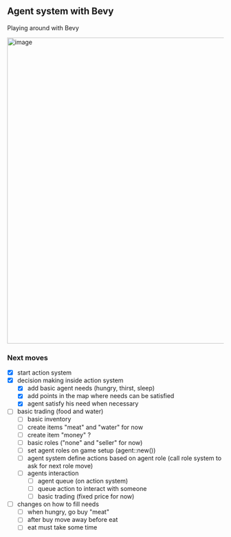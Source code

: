 ## Agent system with Bevy

Playing around with Bevy

<img width="1009" height="712" alt="image" src="https://github.com/user-attachments/assets/bf0812c2-9323-4e53-8ad8-000613f6a4e0" />


### Next moves

- [x] start action system
- [x] decision making inside action system
  - [x] add basic agent needs (hungry, thirst, sleep)
  - [x] add points in the map where needs can be satisfied
  - [x] agent satisfy his need when necessary
- [ ] basic trading (food and water)
  - [ ] basic inventory
  - [ ] create items "meat" and "water" for now
  - [ ] create item "money" ?
  - [ ] basic roles ("none" and "seller" for now)
  - [ ] set agent roles on game setup (agent::new())
  - [ ] agent system define actions based on agent role (call role system to ask for next role move)
  - [ ] agents interaction
    - [ ] agent queue (on action system)
    - [ ] queue action to interact with someone
    - [ ] basic trading (fixed price for now)
- [ ] changes on how to fill needs
  - [ ] when hungry, go buy "meat"
  - [ ] after buy move away before eat
  - [ ] eat must take some time

